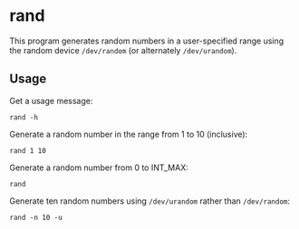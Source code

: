# rand

This program generates random numbers in a user-specified range using the random device `/dev/random` (or alternately `/dev/urandom`).

## Usage

Get a usage message:

    rand -h

Generate a random number in the range from 1 to 10 (inclusive):

    rand 1 10

Generate a random number from 0 to INT_MAX:

    rand

Generate ten random numbers using `/dev/urandom` rather than `/dev/random`:

    rand -n 10 -u

